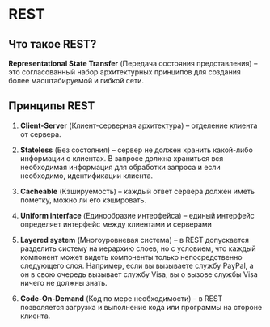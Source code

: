 # REST

## Что такое REST?
**Representational State Transfer** (Передача состояния представления) – это согласованный набор архитектурных принципов для создания более масштабируемой и гибкой сети.

## Принципы REST

1. **Client-Server** (Клиент-серверная архитектура) – отделение клиента от сервера.

2. **Stateless** (Без состояния) – сервер не должен хранить какой-либо информации о клиентах. В запросе должна храниться вся необходимая информация для обработки запроса и если необходимо, идентификации клиента.

3. **Cacheable** (Кэшируемость) – каждый ответ сервера должен иметь пометку, можно ли его кэшировать.

4. **Uniform interface** (Единообразие интерфейса) – единый интерфейс определяет интерфейс между клиентами и серверами

5. **Layered system** (Многоуровневая система) – в REST допускается разделить систему на иерархию слоев, но с условием, что каждый компонент может видеть компоненты только непосредственно следующего слоя. Например, если вы вызываете службу PayPal, а он в свою очередь вызывает службу Visa, вы о вызове службы Visa ничего не должны знать.

6. **Code-On-Demand** (Код по мере необходимости) – в REST позволяется загрузка и выполнение кода или программы на стороне клиента.